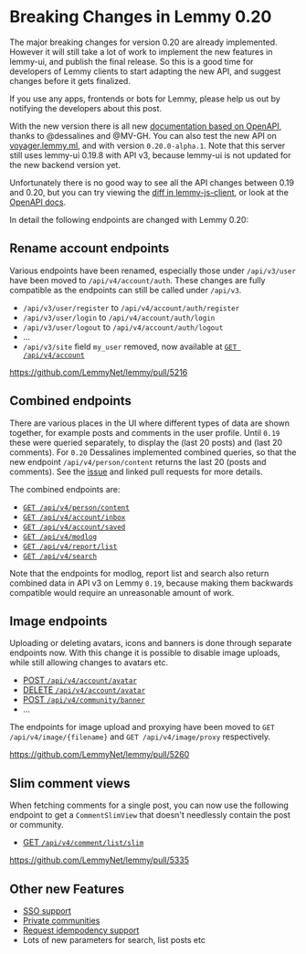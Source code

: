# Breaking Changes in Lemmy 0.20

The major breaking changes for version 0.20 are already implemented. However it will still take a lot of work to implement the new features in lemmy-ui, and publish the final release. So this is a good time for developers of Lemmy clients to start adapting the new API, and suggest changes before it gets finalized.

If you use any apps, frontends or bots for Lemmy, please help us out by notifying the developers about this post.

With the new version there is all new [documentation based on OpenAPI](https://join-lemmy.org/api/main), thanks to @dessalines and @MV-GH. You can also test the new API on [voyager.lemmy.ml](https://voyager.lemmy.ml), and with version `0.20.0-alpha.1`. Note that this server still uses lemmy-ui 0.19.8 with API v3, because lemmy-ui is not updated for the new backend version yet.

Unfortunately there is no good way to see all the API changes between 0.19 and 0.20, but you can try viewing the [diff in lemmy-js-client](https://github.com/LemmyNet/lemmy-js-client/compare/release/v0.19...main), or look at the [OpenAPI docs](https://join-lemmy.org/api/main).

In detail the following endpoints are changed with Lemmy 0.20:

## Rename account endpoints

Various endpoints have been renamed, especially those under `/api/v3/user` have been moved to `/api/v4/account/auth`. These changes are fully compatible as the endpoints can still be called under `/api/v3`.

- `/api/v3/user/register` to `/api/v4/account/auth/register`
- `/api/v3/user/login` to `/api/v4/account/auth/login`
- `/api/v3/user/logout` to `/api/v4/account/auth/logout`
- ...
- `/api/v3/site` field `my_user` removed, now available at [`GET /api/v4/account`](https://join-lemmy.org/api/main#operation/GetMyUser)

https://github.com/LemmyNet/lemmy/pull/5216

## Combined endpoints

There are various places in the UI where different types of data are shown together, for example posts and comments in the user profile. Until `0.19` these were queried separately, to display the (last 20 posts) and (last 20 comments). For `0.20` Dessalines implemented combined queries, so that the new endpoint `/api/v4/person/content` returns the last 20 (posts and comments). See the [issue](https://github.com/LemmyNet/lemmy/issues/2444) and linked pull requests for more details.

The combined endpoints are:

- [`GET /api/v4/person/content`](https://join-lemmy.org/api/main#operation/ListPersonContent)
- [`GET /api/v4/account/inbox`](https://join-lemmy.org/api/main#operation/ListInbox)
- [`GET /api/v4/account/saved`](https://join-lemmy.org/api/main#operation/ListPersonSaved)
- [`GET /api/v4/modlog`](https://join-lemmy.org/api/main#operation/GetModlog)
- [`GET /api/v4/report/list`](https://join-lemmy.org/api/main#operation/ListReports)
- [`GET /api/v4/search`](https://join-lemmy.org/api/main#operation/Search)

Note that the endpoints for modlog, report list and search also return combined data in API v3 on Lemmy `0.19`, because making them backwards compatible would require an unreasonable amount of work.

## Image endpoints

Uploading or deleting avatars, icons and banners is done through separate endpoints now. With this change it is possible to disable image uploads, while still allowing changes to avatars etc.

- [POST `/api/v4/account/avatar`](https://join-lemmy.org/api/main#operation/UploadUserAvatar)
- [DELETE `/api/v4/account/avatar`](https://join-lemmy.org/api/main#operation/DeleteUserAvatar)
- [POST `/api/v4/community/banner`](https://join-lemmy.org/api/main#operation/UploadCommunityBanner)
- ...

The endpoints for image upload and proxying have been moved to `GET /api/v4/image/{filename}` and `GET /api/v4/image/proxy` respectively.

https://github.com/LemmyNet/lemmy/pull/5260

## Slim comment views

When fetching comments for a single post, you can now use the following endpoint to get a `CommentSlimView` that doesn't needlessly contain the post or community.

- [GET `/api/v4/comment/list/slim`](https://join-lemmy.org/api/main#tag/Comment/operation/GetCommentsSlim)

https://github.com/LemmyNet/lemmy/pull/5335

## Other new Features

- [SSO support](https://github.com/LemmyNet/lemmy/pull/4881)
- [Private communities](https://github.com/LemmyNet/lemmy/pull/5076)
- [Request idempodency support](https://github.com/LemmyNet/lemmy/pull/5329)
- Lots of new parameters for search, list posts etc
